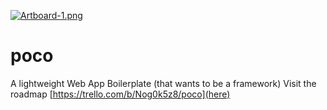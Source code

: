 [![Artboard-1.png](https://i.postimg.cc/c1vPqNv7/Artboard-1.png)](https://github.com/waltercraig/poco)

# poco
A lightweight Web App Boilerplate (that wants to be a framework)
Visit the roadmap [https://trello.com/b/Nog0k5z8/poco](here)
